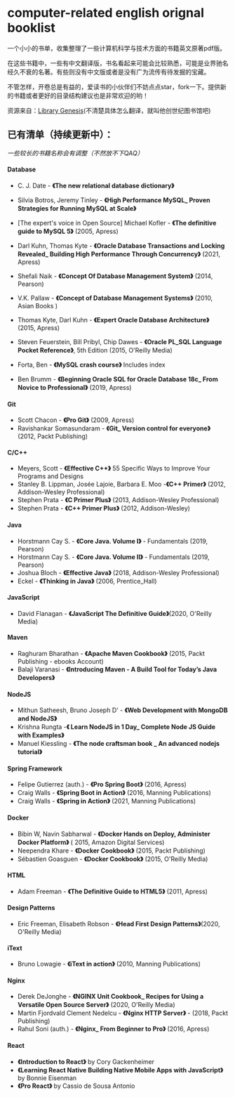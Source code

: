 # computer-related english orignal booklist

一个小小的书单，收集整理了一些计算机科学与技术方面的书籍英文原著pdf版。



在这些书籍中，一些有中文翻译版，书名看起来可能会比较熟悉，可能是业界驰名经久不衰的名著。有些则没有中文版或者是没有广为流传有待发掘的宝藏。



不管怎样，开卷总是有益的，爱读书的小伙伴们不妨点点star，fork一下。提供新的书籍或者更好的目录结构建议也是非常欢迎的哟！



资源来自：[Library Genesis](http://libgen.rs/)(不清楚具体怎么翻译，就叫他创世纪图书馆吧)



## 已有清单（持续更新中）：

*一些较长的书籍名称会有调整（不然放不下QAQ）*

#### Database

- C. J. Date - **《The new relational database dictionary》**

- Silvia Botros, Jeremy Tinley - **《High Performance MySQL_ Proven Strategies for Running MySQL at Scale》**

- [The expert's voice in Open Source] Michael Kofler - **《The definitive guide to MySQL 5》** (2005, Apress)

- Darl Kuhn, Thomas Kyte - **《Oracle Database Transactions and Locking Revealed_ Building High Performance Through Concurrency》** (2021, Apress)

- Shefali Naik - **《Concept Of Database Management System》** (2014, Pearson)

- V.K. Pallaw - **《Concept of Database Management Systems》** (2010,  Asian Books )

- Thomas Kyte, Darl Kuhn - **《Expert Oracle Database Architecture》** (2015, Apress)

- Steven Feuerstein, Bill Pribyl, Chip Dawes - **《Oracle PL_SQL Language Pocket Reference》**, 5th Edition (2015, O'Reilly Media)

- Forta, Ben - **《MySQL crash course》** Includes index

- Ben Brumm - **《Beginning Oracle SQL for Oracle Database 18c_ From Novice to Professional》** (2019, Apress)

  



#### Git

- Scott Chacon - **《Pro Git》** (2009, Apress)
- Ravishankar Somasundaram - **《Git_ Version control for everyone》** (2012, Packt Publishing) 



#### C/C++

- Meyers, Scott - **《Effective C++》** 55 Specific Ways to Improve Your Programs and Designs
- Stanley B. Lippman, Josée Lajoie, Barbara E. Moo -**《C++ Primer》** (2012, Addison-Wesley Professional)
- Stephen Prata - **《C Primer Plus》** (2013, Addison-Wesley Professional)
- Stephen Prata - **《C++ Primer Plus》** (2012, Addison-Wesley)



#### Java

- Horstmann Cay S. - **《Core Java. Volume I》** - Fundamentals (2019, Pearson)
- Horstmann Cay S. - **《Core Java. Volume II》** - Fundamentals (2019, Pearson)
- Joshua Bloch - **《Effective Java》** (2018, Addison-Wesley Professional)
- Eckel - **《Thinking in Java》** (2006, Prentice_Hall)



#### JavaScript

- David Flanagan - **《JavaScript The Definitive Guide》**(2020, O'Reilly Media)



#### Maven

- Raghuram Bharathan - **《Apache Maven Cookbook》** (2015, Packt Publishing - ebooks Account)
- Balaji Varanasi - **《Introducing Maven - A Build Tool for Today’s Java Developers》**



#### NodeJS

- Mithun Satheesh, Bruno Joseph D' - **《Web Development with MongoDB and NodeJS》**
- Krishna Rungta -**《 Learn NodeJS in 1 Day_ Complete Node  JS Guide with Examples》**
- Manuel Kiessling - **《The node craftsman book _ An advanced nodejs tutorial》**



#### Spring Framework

- Felipe Gutierrez (auth.) - **《Pro Spring Boot》** (2016, Apress) 
- Craig Walls - **《Spring Boot in Action》** (2016, Manning Publications)
- Craig Walls - **《Spring in Action》** (2021, Manning Publications)



#### Docker

- Bibin W, Navin Sabharwal - **《Docker Hands on  Deploy, Administer Docker Platform》** ( 2015, Amazon Digital Services)
- Neependra Khare - **《Docker Cookbook》** (2015, Packt Publishing)
- Sébastien Goasguen - **《Docker Cookbook》** (2015, O'Reilly Media)



#### HTML

- Adam Freeman - **《The Definitive Guide to HTML5》** (2011, Apress)



#### Design Patterns

- Eric Freeman, Elisabeth Robson - **《Head First Design Patterns》**(2020, O'Reilly Media)



#### iText

- Bruno Lowagie - **《iText in action》** (2010, Manning Publications)



#### Nginx

- Derek DeJonghe - **《NGINX Unit Cookbook_ Recipes for Using a Versatile Open Source Server》** (2020, O'Reilly Media)
- Martin Fjordvald Clement Nedelcu - **《Nginx HTTP Server》** - (2018, Packt Publishing)
- Rahul Soni (auth.) - **《Nginx_ From Beginner to Pro》**  (2016, Apress)



#### React

- **《Introduction to React》** by Cory Gackenheimer
- **《Learning React Native Building Native Mobile Apps with JavaScript》** by Bonnie Eisenman
- **《Pro React》** by Cassio de Sousa Antonio

